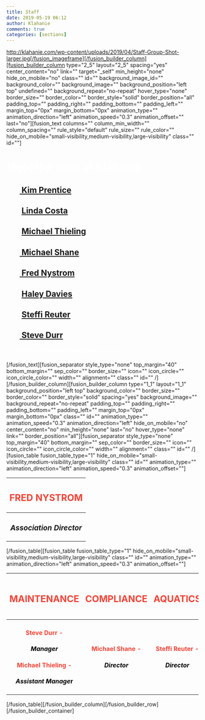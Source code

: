 ```yaml
---
title: Staff
date: 2019-05-19 06:12
author: Klahanie
comments: true
categories: [sections]
---
```

http://klahanie.com/wp-content/uploads/2019/04/Staff-Group-Shot-larger.jpg[/fusion_imageframe][/fusion_builder_column][fusion_builder_column type="2_5" layout="2_5" spacing="yes" center_content="no" link="" target="_self" min_height="none" hide_on_mobile="no" class="" id="" background_image_id="" background_color="" background_image="" background_position="left top" undefined="" background_repeat="no-repeat" hover_type="none" border_size="" border_color="" border_style="solid" border_position="all" padding_top="" padding_right="" padding_bottom="" padding_left="" margin_top="0px" margin_bottom="0px" animation_type="" animation_direction="left" animation_speed="0.3" animation_offset="" last="no"][fusion_text columns="" column_min_width="" column_spacing="" rule_style="default" rule_size="" rule_color="" hide_on_mobile="small-visibility,medium-visibility,large-visibility" class="" id=""]
<h1 style="color: #ffffff;">Meet the Staff at Klahanie</h1>
<h2></h2>
<h2><strong>       <a href="http://klahanie.com/933-2/"> Kim Prentice</a></strong></h2>
<h2><strong>        <a href="http://klahanie.com/linda-costa/">Linda Costa</a>
</strong></h2>
<h2><strong>        <a href="http://klahanie.com/michael-thrilling/">Michael Thieling</a></strong></h2>
<h2><strong>       <a href="http://klahanie.com/michael-shane/"> Michael Shane</a></strong></h2>
<h2><strong>       <a href="http://klahanie.com/fred-nystrom/"> Fred Nystrom</a>
</strong></h2>
<h2><strong>        <a href="http://klahanie.com/haley-davies/">Haley Davies</a></strong></h2>
<h2><strong>        <a href="http://klahanie.com/steffi-reuter/">Steffi Reuter</a></strong></h2>
<h2><strong>       <a href="http://klahanie.com/steve-durr/"> Steve Durr</a></strong></h2>
<h4 style="color: #ffffff;"><em><strong>        Click on the name to see photo and bio</strong></em></h4>
[/fusion_text][fusion_separator style_type="none" top_margin="40" bottom_margin="" sep_color="" border_size="" icon="" icon_circle="" icon_circle_color="" width="" alignment="" class="" id="" /][/fusion_builder_column][fusion_builder_column type="1_1" layout="1_1" background_position="left top" background_color="" border_size="" border_color="" border_style="solid" spacing="yes" background_image="" background_repeat="no-repeat" padding_top="" padding_right="" padding_bottom="" padding_left="" margin_top="0px" margin_bottom="0px" class="" id="" animation_type="" animation_speed="0.3" animation_direction="left" hide_on_mobile="no" center_content="no" min_height="none" last="no" hover_type="none" link="" border_position="all"][fusion_separator style_type="none" top_margin="40" bottom_margin="" sep_color="" border_size="" icon="" icon_circle="" icon_circle_color="" width="" alignment="" class="" id="" /][fusion_table fusion_table_type="1" hide_on_mobile="small-visibility,medium-visibility,large-visibility" class="" id="" animation_type="" animation_direction="left" animation_speed="0.3" animation_offset=""]
<div class="table-1">
<table width="100%">
<thead>
<tr>
<th align="left">
<h2 style="color: #f44336; text-align: center;"><strong>FRED NYSTROM</strong></h2>
</th>
</tr>
</thead>
<tbody>
<tr>
<td style="text-align: center;" align="left">
<h3><em>Association Director</em></h3>
</td>
</tr>
</tbody>
</table>
</div>
[/fusion_table][fusion_table fusion_table_type="1" hide_on_mobile="small-visibility,medium-visibility,large-visibility" class="" id="" animation_type="" animation_direction="left" animation_speed="0.3" animation_offset=""]
<div class="table-1">
<table width="100%">
<thead>
<tr>
<th style="text-align: center;" align="left">
<h2 style="color: #f44336; text-align: center;"><strong>MAINTENANCE</strong></h2>
</th>
<th style="text-align: center;" align="left">
<h2 style="color: #f44336; text-align: center;"><strong>COMPLIANCE</strong></h2>
</th>
<th style="text-align: center;" align="left">
<h2 style="color: #f44336; text-align: center;"><strong>AQUATICS</strong></h2>
</th>
<th style="text-align: center;" align="left">
<h2 style="color: #f44336; text-align: center;"><strong>FINANCIAL</strong></h2>
</th>
<th style="text-align: center;" align="left">
<h2 style="color: #f44336; text-align: center;"><strong>FRONT DESK</strong></h2>
</th>
<th style="text-align: center;" align="left">
<h2 style="color: #f44336; text-align: center;"><strong>EVENTS</strong></h2>
</th>
</tr>
</thead>
<tbody>
<tr>
<td align="left">
<h4 style="color: #f44336; text-align: center;"><strong>Steve Durr</strong> -</h4>
<h4 style="color: #000000; text-align: center;"><em>Manager</em></h4>
<h4 style="color: #f44336; text-align: center;"><strong>Michael Thieling</strong> -</h4>
<h4 style="color: #000000; text-align: center;"><em>Assistant Manage</em>r</h4>
</td>
<td style="text-align: center;" align="left">
<h4 style="color: #f44336;"><strong>Michael Shane</strong> -</h4>
<h4 style="color: #000000;"><em>Director</em></h4>
</td>
<td style="text-align: center;" align="left">
<h4 style="color: #f44336;"><strong>Steffi Reuter</strong> -</h4>
<h4 style="color: #000000;"><em>Director</em></h4>
</td>
<td style="text-align: center;" align="left">
<h4 style="color: #f44336;"><strong>Kim Prentice</strong> -</h4>
<h4 style="color: #000000;"><em>Assistant Community Manager</em></h4>
</td>
<td style="text-align: center;" align="left">
<h4 style="color: #f44336;"><strong>Haley Davies</strong> -</h4>
<h4 style="color: #000000;"><em>Manager</em></h4>
</td>
<td align="left">
<h4 style="color: #f44336; text-align: center;"><strong><strong>Linda Costa</strong> -</strong></h4>
<h4 style="color: #000000; text-align: center;"><em>Coordinator</em></h4>
</td>
</tr>
</tbody>
</table>
</div>
[/fusion_table][/fusion_builder_column][/fusion_builder_row][/fusion_builder_container]
